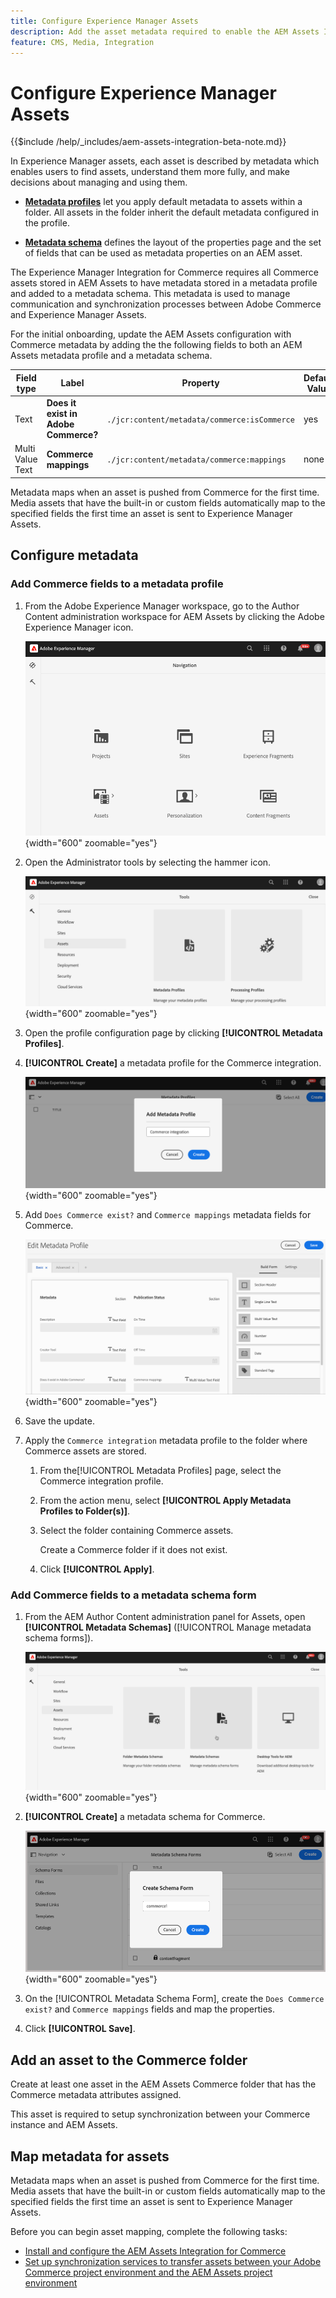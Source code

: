 ```yaml
---
title: Configure Experience Manager Assets
description: Add the asset metadata required to enable the AEM Assets Integration for Commerce to synchronize assets between Adobe Commerce and Experience Manager Assets projects.
feature: CMS, Media, Integration
---
```

# Configure Experience Manager Assets

{{$include /help/_includes/aem-assets-integration-beta-note.md}}

In Experience Manager assets, each asset is described by metadata which enables users to find assets, understand them more fully, and make decisions about managing and using them.

- **[Metadata profiles](https://experienceleague.adobe.com/en/docs/experience-manager-cloud-service/content/assets/manage/metadata-profiles)** let you apply default metadata to assets within a folder. All assets in the folder inherit the default metadata configured in the profile.

- **[Metadata schema](https://experienceleague.adobe.com/en/docs/experience-manager-cloud-service/content/assets/manage/metadata-schemas)** defines the layout of the properties page and the set of fields that can be used as metadata properties on an AEM asset.

The Experience Manager Integration for Commerce requires all Commerce assets stored in AEM Assets to have metadata stored in a metadata profile and added to a metadata schema. This metadata is used to manage communication and synchronization processes between Adobe Commerce and Experience Manager Assets.

For the initial onboarding, update the AEM Assets configuration with Commerce metadata by adding the the following fields to both an AEM Assets metadata profile and a metadata schema.

| Field type  | Label   | Property   | Default Value |
|------ | ------- | ---------- | ------------- |
| Text | **Does it exist in Adobe Commerce?** | `./jcr:content/metadata/commerce:isCommerce` | yes |
| Multi Value Text | **Commerce mappings** | `./jcr:content/metadata/commerce:mappings` | none |

Metadata maps when an asset is pushed from Commerce for the first time. Media assets that have the built-in or custom fields automatically map to the specified fields the first time an asset is sent to Experience Manager Assets.

## Configure metadata

### Add Commerce fields to a metadata profile

1. From the Adobe Experience Manager workspace, go to the Author Content administration workspace for AEM Assets by clicking the Adobe Experience Manager icon.

   ![AEM Assets authoring](./assets/aem-assets-authoring.png){width="600" zoomable="yes"}

1. Open the Administrator tools by selecting the hammer icon.

   ![AEM Author Admin manage metadata profiles](./assets/aem-manage-metadata-profiles.png){width="600" zoomable="yes"}

1. Open the profile configuration page by clicking **[!UICONTROL Metadata Profiles]**.

1. **[!UICONTROL Create]** a metadata profile for the Commerce integration.

   ![AEM Author Admin add metadata profiles ](./assets/aem-create-metadata-profile.png){width="600" zoomable="yes"}

1. Add `Does Commerce exist?` and `Commerce mappings` metadata fields for Commerce.

   ![AEM Author Admin add metadata fields to profile](./assets/aem-edit-metadata-profile-fields.png){width="600" zoomable="yes"}

1. Save the update.

1. Apply the `Commerce integration` metadata profile to the folder where Commerce assets are stored.

   1. From the[!UICONTROL  Metadata Profiles] page, select the Commerce integration profile.

   1. From the action menu, select **[!UICONTROL Apply Metadata Profiles to Folder(s)]**.

   1. Select the folder containing Commerce assets.

      Create a Commerce folder if it does not exist.

   1. Click **[!UICONTROL Apply]**.

### Add Commerce fields to a metadata schema form

1. From the AEM Author Content administration panel for Assets, open **[!UICONTROL Metadata Schemas]** ([!UICONTROL Manage metadata schema forms]).

   ![AEM Author Admin update metadata schema](./assets/aem-assets-manage-metadata-schema.png){width="600" zoomable="yes"}

1. **[!UICONTROL Create]** a metadata schema for Commerce.

   ![AEM Author Admin update metadata schema](./assets/aem-assets-create-metadata-schema.png){width="600" zoomable="yes"}

1. On the [!UICONTROL Metadata Schema Form], create the `Does Commerce exist?` and `Commerce mappings` fields and map the properties.

1. Click **[!UICONTROL Save]**.


## Add an asset to the Commerce folder

Create at least one asset in the AEM Assets Commerce folder that has the Commerce metadata attributes assigned.

This asset is required to setup synchronization between your Commerce instance and AEM Assets.

## Map metadata for assets

Metadata maps when an asset is pushed from Commerce for the first time. Media assets that have the built-in or custom fields automatically map to the specified fields the first time an asset is sent to Experience Manager Assets.

Before you can begin asset mapping, complete the following tasks:

- [Install and configure the AEM Assets Integration for Commerce](aem-assets-configure-commerce.md)
- [Set up synchronization services to transfer assets between your Adobe Commerce project environment and the AEM Assets project environment](aem-assets-setup-synchronization.md)

